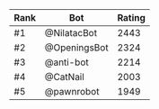 Rank|Bot|Rating
---|---|---
#1|@NilatacBot|2443
#2|@OpeningsBot|2324
#3|@anti-bot|2214
#4|@CatNail|2003
#5|@pawnrobot|1949
